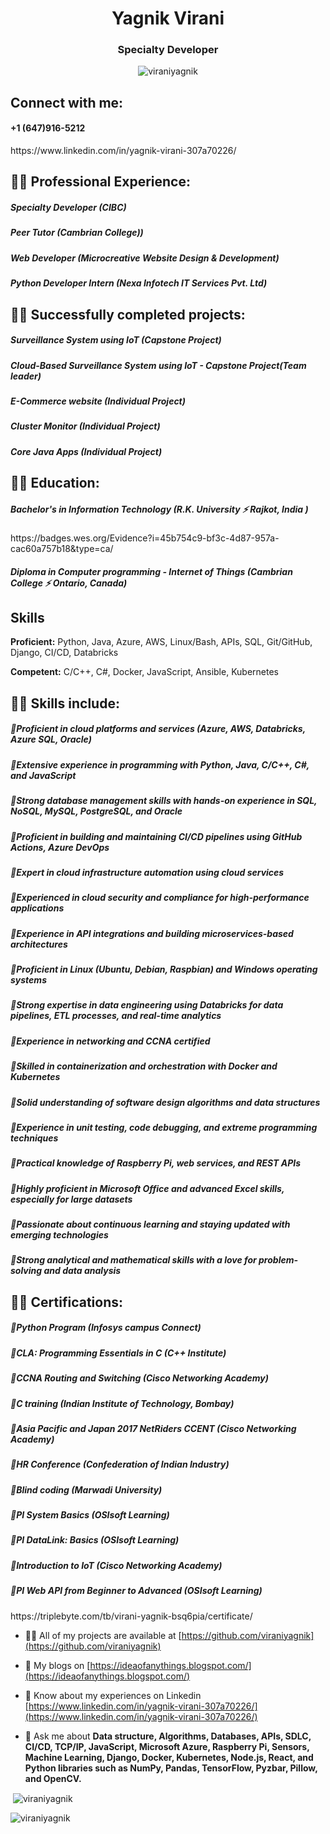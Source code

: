 <h1 align="center">Yagnik Virani</h1>
<h3 align="center"> Specialty Developer</h3>

<p align="center"> <img src="https://komarev.com/ghpvc/?username=viraniyagnik&label=Profile%20views&color=0e75b6&style=flat" alt="viraniyagnik" /> </p>

        
<h2 align="left">Connect with me:</h2>
<h4 align="left">+1 (647)916-5212</h4>
https://www.linkedin.com/in/yagnik-virani-307a70226/



<h2 align="left"> 👨‍💻 Professional Experience:</h2> 
<h5 align="left">Specialty Developer (CIBC)</h5>
<h5 align="left">Peer Tutor (Cambrian College))</h5>
<h5 align="left">Web Developer (Microcreative Website Design & Development)</h5>
<h5 align="left">Python Developer Intern (Nexa Infotech IT Services Pvt. Ltd)</h5>


<h2 align="left">👨‍💻 Successfully completed projects:</h2> 
<h5 align="left">Surveillance System using IoT (Capstone Project)</h5>
<h5 align="left">Cloud-Based Surveillance System using IoT - Capstone Project(Team leader)</h5>
<h5 align="left">E-Commerce website (Individual Project)</h5>
<h5 align="left">Cluster Monitor (Individual Project)</h5>
<h5 align="left">Core Java Apps (Individual Project)</h5>


<h2 align="left">👨‍💻 Education:</h2>
<h5 align="left">Bachelor's in Information Technology (R.K. University ⚡ Rajkot, India )</h5>
https://badges.wes.org/Evidence?i=45b754c9-bf3c-4d87-957a-cac60a757b18&type=ca/
<h5 align="left">Diploma in Computer programming - Internet of Things  (Cambrian College ⚡ Ontario, Canada)</h5>


## Skills

**Proficient:** Python, Java, Azure, AWS, Linux/Bash, APIs, SQL, Git/GitHub, Django, CI/CD, Databricks

**Competent:** C/C++, C#, Docker, JavaScript, Ansible, Kubernetes


<h2 align="left">👨‍💻 Skills include:</h2>
<h5 align="left">📝Proficient in cloud platforms and services (Azure, AWS, Databricks, Azure SQL, Oracle)</h5>
<h5 align="left">📝Extensive experience in programming with Python, Java, C/C++, C#, and JavaScript</h5>
<h5 align="left">📝Strong database management skills with hands-on experience in SQL, NoSQL, MySQL, PostgreSQL, and Oracle</h5>
<h5 align="left">📝Proficient in building and maintaining CI/CD pipelines using GitHub Actions, Azure DevOps </h5>
<h5 align="left">📝Expert in cloud infrastructure automation using cloud services  </h5>
<h5 align="left">📝Experienced in cloud security and compliance for high-performance applications</h5>
<h5 align="left">📝Experience in API integrations and building microservices-based architectures</h5>
<h5 align="left">📝Proficient in Linux (Ubuntu, Debian, Raspbian) and Windows operating systems </h5>
<h5 align="left">📝Strong expertise in data engineering using Databricks for data pipelines, ETL processes, and real-time analytics</h5>
<h5 align="left">📝Experience in networking and CCNA certified </h5>
<h5 align="left">📝Skilled in containerization and orchestration with Docker and Kubernetes</h5>
<h5 align="left">📝Solid understanding of software design algorithms and data structures </h5>
<h5 align="left">📝Experience in unit testing, code debugging, and extreme programming techniques</h5>
<h5 align="left">📝Practical knowledge of Raspberry Pi, web services, and REST APIs </h5>
<h5 align="left">📝Highly proficient in Microsoft Office and advanced Excel skills, especially for large datasets </h5>
<h5 align="left">📝Passionate about continuous learning and staying updated with emerging technologies</h5>
<h5 align="left">📝Strong analytical and mathematical skills with a love for problem-solving and data analysis</h5>




<h2 align="left">👨‍💻 Certifications:</h2>
<h5 align="left">📄Python Program (Infosys campus Connect)</h5>
<h5 align="left">📄CLA: Programming Essentials in C (C++ Institute)</h5>
<h5 align="left">📄CCNA Routing and Switching (Cisco Networking Academy)</h5>
<h5 align="left">📄C training (Indian Institute of Technology, Bombay) </h5>
<h5 align="left">📄Asia Pacific and Japan 2017 NetRiders CCENT (Cisco Networking Academy)</h5>
<h5 align="left">📄HR Conference (Confederation of Indian Industry)</h5>
<h5 align="left">📄Blind coding (Marwadi University)</h5>
<h5 align="left">📄PI System Basics (OSIsoft Learning)</h5>
<h5 align="left">📄PI DataLink: Basics (OSIsoft Learning)</h5>
<h5 align="left">📄Introduction to IoT (Cisco Networking Academy)</h5>
<h5 align="left">📄PI Web API from Beginner to Advanced (OSIsoft Learning)</h5>
https://triplebyte.com/tb/virani-yagnik-bsq6pia/certificate/


- 👨‍💻 All of my projects are available at [https://github.com/viraniyagnik](https://github.com/viraniyagnik)
- 🌱 My blogs on [https://ideaofanythings.blogspot.com/](https://ideaofanythings.blogspot.com/)
- 📄 Know about my experiences on Linkedin [https://www.linkedin.com/in/yagnik-virani-307a70226/](https://www.linkedin.com/in/yagnik-virani-307a70226/)

- 💬 Ask me about **Data structure, Algorithms, Databases, APIs, SDLC, CI/CD, TCP/IP, JavaScript, Microsoft Azure, Raspberry Pi, Sensors, Machine Learning, Django, Docker, Kubernetes, Node.js, React, and Python libraries such as NumPy, Pandas, TensorFlow, Pyzbar, Pillow, and OpenCV.**



<p>&nbsp;<img align="center" src="https://github-readme-stats.vercel.app/api?username=viraniyagnik&show_icons=true&locale=en" alt="viraniyagnik" /></p>

<p><img align="center" src="https://github-readme-streak-stats.herokuapp.com/?user=viraniyagnik&" alt="viraniyagnik" /></p>
